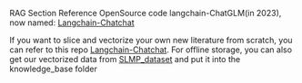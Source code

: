 RAG Section Reference OpenSource code langchain-ChatGLM(in 2023), now named: [Langchain-Chatchat](https://github.com/chatchat-space/Langchain-Chatchat)

If you want to slice and vectorize your own new literature from scratch, you can refer to this repo [Langchain-Chatchat](https://github.com/chatchat-space/Langchain-Chatchat). For offline storage, you can also get our vectorized data from [SLMP_dataset](https://huggingface.co/datasets/jackkuo/SLMP_dataset) and put it into the knowledge_base folder

